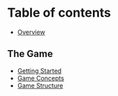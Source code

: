 # Table of contents

* [Overview](README.md)

## The Game

* [Getting Started](the-game/getting-started.md)
* [Game Concepts](the-game/game-concepts.md)
* [Game Structure](the-game/game-structure.md)

